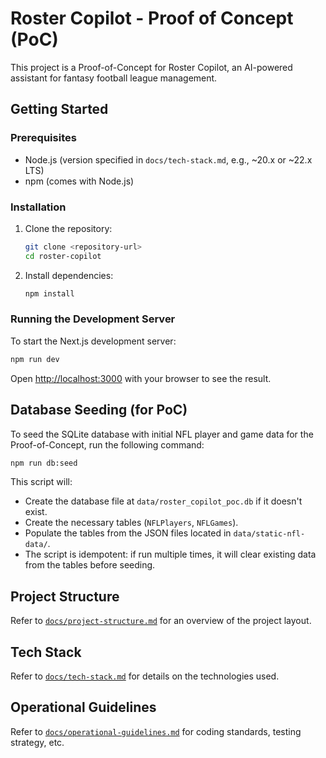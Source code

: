 # Roster Copilot - Proof of Concept (PoC)

This project is a Proof-of-Concept for Roster Copilot, an AI-powered assistant for fantasy football league management.

## Getting Started

### Prerequisites

- Node.js (version specified in `docs/tech-stack.md`, e.g., ~20.x or ~22.x LTS)
- npm (comes with Node.js)

### Installation

1.  Clone the repository:
    ```bash
    git clone <repository-url>
    cd roster-copilot
    ```
2.  Install dependencies:
    ```bash
    npm install
    ```

### Running the Development Server

To start the Next.js development server:

```bash
npm run dev
```

Open [http://localhost:3000](http://localhost:3000) with your browser to see the result.

## Database Seeding (for PoC)

To seed the SQLite database with initial NFL player and game data for the Proof-of-Concept, run the following command:

```bash
npm run db:seed
```

This script will:
- Create the database file at `data/roster_copilot_poc.db` if it doesn't exist.
- Create the necessary tables (`NFLPlayers`, `NFLGames`).
- Populate the tables from the JSON files located in `data/static-nfl-data/`.
- The script is idempotent: if run multiple times, it will clear existing data from the tables before seeding.

## Project Structure

Refer to [`docs/project-structure.md`](docs/project-structure.md) for an overview of the project layout.

## Tech Stack

Refer to [`docs/tech-stack.md`](docs/tech-stack.md) for details on the technologies used.

## Operational Guidelines

Refer to [`docs/operational-guidelines.md`](docs/operational-guidelines.md) for coding standards, testing strategy, etc.